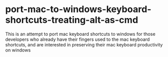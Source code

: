 # port-mac-to-windows-keyboard-shortcuts-treating-alt-as-cmd
This is an attempt to port mac keyboard shortcuts to windows for those developers who already have their fingers used to the mac keyboard shortcuts, and are interested in preserving their mac keyboard productivity on windows
